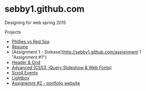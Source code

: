 # sebby1.github.com

Designing for web spring 2015

Projects
* [Phillies vs Red Sox](http://sebby1.github.com/phillies "Phillies vs Red Sox)")
* [Resume](http://sebby1.github.com/resume "Resume")
* [Assignment 1 - Sixbase](http://sebby1.github.com/assignment 1 "Assignment #1")
* [Header & Grid](http://sebby1.github.com/header-grid "Header & Grid")
* [Advanced (CSS3, jQuery Slideshow & Web Fonts)](http://sebby1.github.com/advanced "Advanced")
* [Scroll Events](http://sebby1.github.com/scrollit "Scroll Events")
* [Lightbox](http://sebby1.github.com/lightbox "Lightbox")
* [Assignemnt #2 - portfolio website](http://sebby1.github.com/assignment2 "Assignment #2")